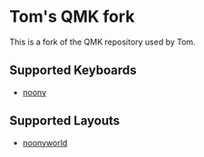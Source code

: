 # Tom's QMK fork

This is a fork of the QMK repository used by Tom.

## Supported Keyboards

* [noony](/keyboards/noony/)

## Supported Layouts

* [noonyworld](/keyboards/noony/keymaps/tomsadowski)
